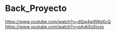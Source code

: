 # Back_Proyecto
https://www.youtube.com/watch?v=dQw4w9WgXcQ
https://www.youtube.com/watch?v=pdyAXqSjxxo
